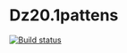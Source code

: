 # Dz20.1pattens
[![Build status](https://ci.appveyor.com/api/projects/status/06u7kuws1ump4ouk?svg=true)](https://ci.appveyor.com/project/MargaritkaM/dz20-1pattens)
